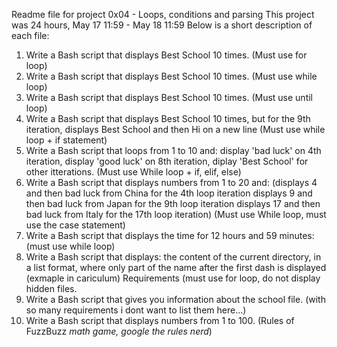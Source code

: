 Readme file for project 0x04 - Loops, conditions and parsing
This project was 24 hours, May 17 11:59 - May 18 11:59
Below is a short description of each file:

1. Write a Bash script that displays Best School 10 times. (Must use for loop)
2. Write a Bash script that displays Best School 10 times. (Must use while loop)
3. Write a Bash script that displays Best School 10 times. (Must use until loop)
4. Write a Bash script that displays Best School 10 times, but for the 9th iteration, displays Best School and then Hi on a new line (Must use while loop + if statement)
5. Write a Bash script that loops from 1 to 10 and: display 'bad luck' on 4th iteration, display 'good luck' on 8th iteration, diplay 'Best School' for other itterations. (Must use While loop + if, elif, else)
6. Write a Bash script that displays numbers from 1 to 20 and: (displays 4 and then bad luck from China for the 4th loop iteration
displays 9 and then bad luck from Japan for the 9th loop iteration
displays 17 and then bad luck from Italy for the 17th loop iteration) (Must use While loop, must use the case statement)
7. Write a Bash script that displays the time for 12 hours and 59 minutes: (must use while loop)
8. Write a Bash script that displays: the content of the current directory, in a list format, where only part of the name after the first dash is displayed (exmaple in cariculum) Requirements (must use for loop, do not display hidden files.
9. Write a Bash script that gives you information about the school file. (with so many requirements i dont want to list them here...)
10. Write a Bash script that displays numbers from 1 to 100. (Rules of FuzzBuzz *math game, google the rules nerd*)
